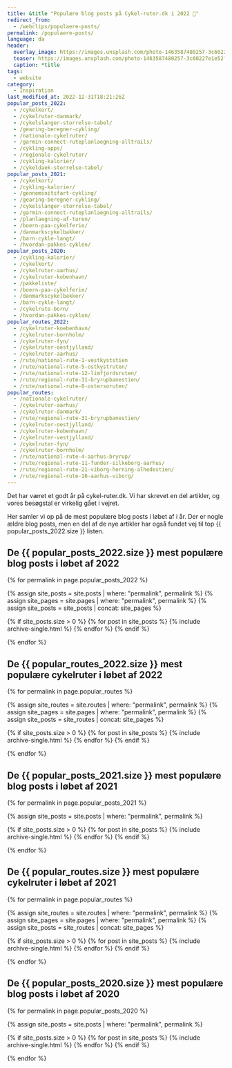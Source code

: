 ```yaml
---
title: &title "Populære blog posts på Cykel-ruter.dk i 2022 🥇"
redirect_from:
  - /webclips/populaere-posts/
permalink: /populaere-posts/
language: da
header:
  overlay_image: https://images.unsplash.com/photo-1463587480257-3c60227e1e52?ixid=MXwxMjA3fDB8MHxwaG90by1wYWdlfHx8fGVufDB8fHw%3D&ixlib=rb-1.2.1&auto=format&fit=crop&h=600&w=1200&q=10
  teaser: https://images.unsplash.com/photo-1463587480257-3c60227e1e52?ixid=MXwxMjA3fDB8MHxwaG90by1wYWdlfHx8fGVufDB8fHw%3D&ixlib=rb-1.2.1&auto=format&fit=crop&h=300&w=400&q=10
  caption: *title
tags:
  - website
category:
  - Inspiration
last_modified_at: 2022-12-31T18:21:26Z
popular_posts_2022:
  - /cykelkort/
  - /cykelruter-danmark/
  - /cykelslanger-storrelse-tabel/
  - /gearing-beregner-cykling/
  - /nationale-cykelruter/
  - /garmin-connect-ruteplanlaegning-alltrails/
  - /cykling-apps/
  - /regionale-cykelruter/
  - /cykling-kalorier/
  - /cykeldaek-storrelse-tabel/
popular_posts_2021:
  - /cykelkort/
  - /cykling-kalorier/
  - /gennemsnitsfart-cykling/
  - /gearing-beregner-cykling/
  - /cykelslanger-storrelse-tabel/
  - /garmin-connect-ruteplanlaegning-alltrails/
  - /planlaegning-af-turen/
  - /boern-paa-cykelferie/
  - /danmarkscykelbakker/
  - /barn-cykle-langt/
  - /hvordan-pakkes-cyklen/
popular_posts_2020:
  - /cykling-kalorier/
  - /cykelkort/
  - /cykelruter-aarhus/
  - /cykelruter-kobenhavn/
  - /pakkeliste/
  - /boern-paa-cykelferie/
  - /danmarkscykelbakker/
  - /barn-cykle-langt/
  - /cykelrute-born/
  - /hvordan-pakkes-cyklen/
popular_routes_2022:
  - /cykelruter-koebenhavn/
  - /cykelruter-bornholm/
  - /cykelruter-fyn/
  - /cykelruter-oestjylland/
  - /cykelruter-aarhus/
  - /rute/national-rute-1-vestkyststien
  - /rute/national-rute-5-ostkystruten/
  - /rute/national-rute-12-limfjordsruten/
  - /rute/regional-rute-31-bryrupbanestien/
  - /rute/national-rute-8-ostersoruten/
popular_routes:
  - /nationale-cykelruter/
  - /cykelruter-aarhus/
  - /cykelruter-danmark/
  - /rute/regional-rute-31-bryrupbanestien/
  - /cykelruter-oestjylland/
  - /cykelruter-kobenhavn/
  - /cykelruter-vestjylland/
  - /cykelruter-fyn/
  - /cykelruter-bornholm/
  - /rute/national-rute-4-aarhus-bryrup/
  - /rute/regional-rute-11-funder-silkeborg-aarhus/
  - /rute/regional-rute-21-viborg-herning-alhedestien/
  - /rute/regional-rute-16-aarhus-viborg/
---
```


Det har været et godt år på cykel-ruter.dk. Vi har skrevet en del artikler, og vores besøgstal er virkelig gået i vejret.

Her samler vi op på de mest populære blog posts i løbet af i år. Der er nogle ældre blog posts, men en del af de nye artikler har også fundet vej til top {{ popular_posts_2022.size }} listen.

## De {{ popular_posts_2022.size }} mest populære blog posts i løbet af 2022

{% for permalink in page.popular_posts_2022 %}

{% assign site_posts = site.posts | where: "permalink", permalink %}
{% assign site_pages = site.pages | where: "permalink", permalink %}
{% assign site_posts = site_posts | concat: site_pages %}

{% if site_posts.size > 0 %}
  {% for post in site_posts %}
    {% include archive-single.html %}
  {% endfor %}
{% endif %}

{% endfor %}

## De {{ popular_routes_2022.size }} mest populære cykelruter i løbet af 2022

{% for permalink in page.popular_routes %}

{% assign site_routes = site.routes | where: "permalink", permalink %}
{% assign site_pages = site.pages | where: "permalink", permalink %}
{% assign site_posts = site_routes | concat: site_pages %}

{% if site_posts.size > 0 %}
  {% for post in site_posts %}
    {% include archive-single.html %}
  {% endfor %}
{% endif %}

{% endfor %}

## De {{ popular_posts_2021.size }} mest populære blog posts i løbet af 2021

{% for permalink in page.popular_posts_2021 %}

{% assign site_posts = site.posts | where: "permalink", permalink %}

{% if site_posts.size > 0 %}
  {% for post in site_posts %}
    {% include archive-single.html %}
  {% endfor %}
{% endif %}

{% endfor %}

## De {{ popular_routes.size }} mest populære cykelruter i løbet af 2021

{% for permalink in page.popular_routes %}

{% assign site_routes = site.routes | where: "permalink", permalink %}
{% assign site_pages = site.pages | where: "permalink", permalink %}
{% assign site_posts = site_routes | concat: site_pages %}

{% if site_posts.size > 0 %}
  {% for post in site_posts %}
    {% include archive-single.html %}
  {% endfor %}
{% endif %}

{% endfor %}

## De {{ popular_posts_2020.size }} mest populære blog posts i løbet af 2020

{% for permalink in page.popular_posts_2020 %}

{% assign site_posts = site.posts | where: "permalink", permalink %}

{% if site_posts.size > 0 %}
  {% for post in site_posts %}
    {% include archive-single.html %}
  {% endfor %}
{% endif %}

{% endfor %}
